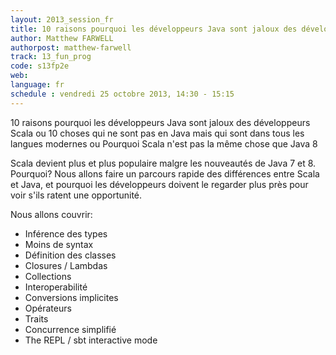 ```yaml
---
layout: 2013_session_fr
title: 10 raisons pourquoi les développeurs Java sont jaloux des développeurs Scala
author: Matthew FARWELL
authorpost: matthew-farwell
track: 13_fun_prog
code: s13fp2e
web: 
language: fr
schedule : vendredi 25 octobre 2013, 14:30 - 15:15
---
```


10 raisons pourquoi les développeurs Java sont jaloux des développeurs Scala
ou
10 choses qui ne sont pas en Java mais qui sont dans tous les langues modernes
ou
Pourquoi Scala n'est pas la même chose que Java 8

Scala devient plus et plus populaire malgre les nouveautés de Java 7 et 8. Pourquoi? Nous allons faire un parcours rapide des différences entre Scala et Java, et pourquoi les développeurs doivent le regarder plus près pour voir s'ils ratent une opportunité.

Nous allons couvrir:

* Inférence des types
* Moins de syntax
* Définition des classes
* Closures / Lambdas
* Collections
* Interoperabilité
* Conversions implicites
* Opérateurs
* Traits
* Concurrence simplifié
* The REPL / sbt interactive mode

